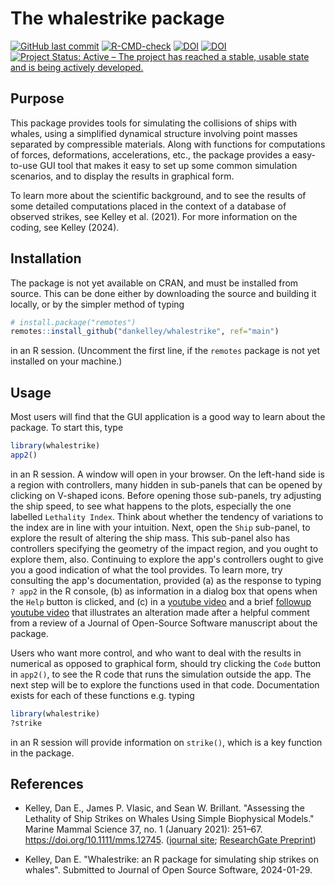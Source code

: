 # The whalestrike package

<!-- badges: start -->


[![GitHub last commit](https://img.shields.io/github/last-commit/dankelley/whalestrike)](https://img.shields.io/github/last-commit/dankelley/whalestrike)
[![R-CMD-check](https://github.com/dankelley/whalestrike/actions/workflows/R-CMD-check.yaml/badge.svg)](https://github.com/dankelley/whalestrike/actions/workflows/R-CMD-check.yaml)
[![DOI](https://joss.theoj.org/papers/10.21105/joss.06473/status.svg)](https://doi.org/10.21105/joss.06473)
[![DOI](https://zenodo.org/badge/DOI/10.5281/zenodo.11372537.svg)](https://doi.org/10.5281/zenodo.11372537)
[![Project Status: Active – The project has reached a stable, usable state and is being actively developed.](https://www.repostatus.org/badges/latest/active.svg)](https://www.repostatus.org/#active)


<!-- badges: end -->

## Purpose

This package provides tools for simulating the collisions of ships
with whales, using a simplified dynamical structure involving point
masses separated by compressible materials. Along with functions for
computations of forces, deformations, accelerations, etc., the package
provides a easy-to-use GUI tool that makes it easy to set up some
common simulation scenarios, and to display the results in graphical
form.

To learn more about the scientific background, and to see the results
of some detailed computations placed in the context of a database of
observed strikes, see Kelley et al. (2021). For more information on
the coding, see Kelley (2024).

## Installation

The package is not yet available on CRAN, and must be installed from
source. This can be done either by downloading the source and building
it locally, or by the simpler method of typing
```R
# install.package("remotes")
remotes::install_github("dankelley/whalestrike", ref="main")
```
in an R session.  (Uncomment the first line, if the `remotes`
package is not yet installed on your machine.)

## Usage

Most users will find that the GUI application is a good way to learn about the
package.  To start this, type

```R
library(whalestrike)
app2()
```

in an R session.  A window will open in your browser.  On the
left-hand side is a region with controllers, many hidden in sub-panels
that can be opened by clicking on V-shaped icons.  Before opening
those sub-panels, try adjusting the ship speed, to see what happens to
the plots, especially the one labelled `Lethality Index`. Think about
whether the tendency of variations to the index are in line with your
intuition. Next, open the `Ship` sub-panel, to explore the result of
altering the ship mass.  This sub-panel also has controllers
specifying the geometry of the impact region, and you ought to explore
them, also. Continuing to explore the app's controllers ought to give
you a good indication of what the tool provides. To learn more, try
consulting the app's documentation, provided (a) as the response to
typing `? app2` in the R console, (b) as information in a dialog box
that opens when the `Help` button is clicked, and (c) in a [youtube
video](https://youtu.be/kTMl3nXa5A4) and a brief [followup youtube
video](https://youtu.be/f8nHGikb9ug) that illustrates an alteration
made after a helpful comment from a review of a Journal of Open-Source
Software manuscript about the package.

Users who want more control, and who want to deal with the results in
numerical as opposed to graphical form, should try clicking the `Code`
button in `app2()`, to see the R code that runs the simulation outside
the app.  The next step will be to explore the functions used in that
code.  Documentation exists for each of these functions e.g. typing
```R
library(whalestrike)
?strike
```
in an R session will provide information on `strike()`, which is a key
function in the package.

## References


* Kelley, Dan E., James P. Vlasic, and Sean W. Brillant. "Assessing
  the Lethality of Ship Strikes on Whales Using Simple Biophysical
  Models." Marine Mammal Science 37, no. 1 (January 2021): 251–67.
  https://doi.org/10.1111/mms.12745. ([journal
  site](https://doi.org/10.1111/mms.12745); [ResearchGate
  Preprint](https://www.researchgate.net/publication/344748816_Assessing_the_lethality_of_ship_strikes_on_whales_using_simple_biophysical_models))

* Kelley, Dan E. "Whalestrike: an R package for simulating ship
  strikes on whales". Submitted to Journal of Open Source Software,
  2024-01-29.
